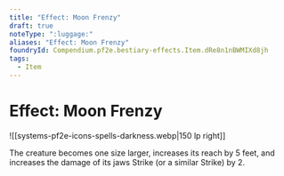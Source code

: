 ```yaml
---
title: "Effect: Moon Frenzy"
draft: true
noteType: ":luggage:"
aliases: "Effect: Moon Frenzy"
foundryId: Compendium.pf2e.bestiary-effects.Item.dRe8n1nBWMIXd8jh
tags:
  - Item
---
```


# Effect: Moon Frenzy
![[systems-pf2e-icons-spells-darkness.webp|150 lp right]]

The creature becomes one size larger, increases its reach by 5 feet, and increases the damage of its jaws Strike (or a similar Strike) by 2.
